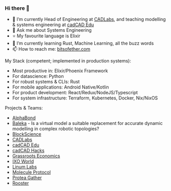 ### Hi there 👋

- 🔭 I’m currently Head of Engineering at [CADLabs](https://CADLabs.org), and teaching modelling & systems engineering at [cadCAD Edu](https://cadcad.education/)
- 💬 Ask me about Systems Engineering
- ⭐ My favourite language is Elixir
- 🌱 I’m currently learning Rust, Machine Learning, all the buzz words
- 📫 How to reach me: [bitsofether.com](https://bitsofether.com)

My Stack (competent; implemented in production systems):
- Most productive in: Elixir/Phoenix Framework
- For datascience: Python
- For robust systems & CLIs: Rust
- For mobile applications: Android Native/Kotlin
- For product development: React/Redux/NodeJS/Typescript
- For system infrastructure: Terraform, Kubernetes, Docker, Nix/NixOS

<!--
**BenSchZA/BenSchZA** is a ✨ _special_ ✨ repository because its `README.md` (this file) appears on your GitHub profile.

Here are some ideas to get you started:

- 🔭 I’m currently working on ...
- 🌱 I’m currently learning ...
- 👯 I’m looking to collaborate on ...
- 🤔 I’m looking for help with ...
- 💬 Ask me about ...
- 📫 How to reach me: ...
- 😄 Pronouns: ...
- ⚡ Fun fact: ...
-->

Projects & Teams:
* [AlphaBond](https://www.alphabond.org/collaborate)
* [Baleka](https://www.youtube.com/watch?v=sPJ2xJNLG1A) - Is a virtual model a suitable replacement for accurate dynamic modelling in complex robotic topologies?
* [BlockScience](https://block.science/)
* [CADLabs](https://cadlabs.org/)
* [cadCAD Edu](https://cadcad.education/)
* [cadCAD Hacks](https://github.com/BenSchZA/cadCAD-Hacks)
* [Grassroots Economics](https://gitlab.com/grassrootseconomics)
* [IXO World](https://github.com/BenSchZA/ixo-liquidity-mechanism)
* [Linum Labs](https://linumlabs.com/)
* [Molecule Protocol](https://github.com/BenSchZA/molecule-alpha)
* [Protea Gather](https://github.com/ProteaNetwork/protea-gather)
* [Rooster](https://github.com/BenSchZA/android-kotlin-alarm-clock)
